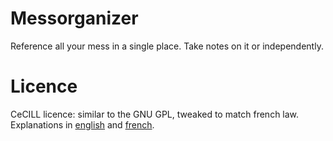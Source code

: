 # Messorganizer 
Reference all your mess in a single place. Take notes on it or independently.

# Licence
CeCILL licence: similar to the GNU GPL, tweaked to match french law. Explanations in [english](http://www.cecill.info/objectifs.en.html) and [french](http://www.cecill.info/objectifs.fr.html).
